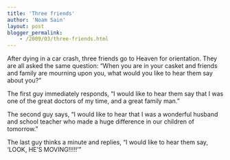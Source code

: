 ```yaml
---
title: 'Three friends'
author: 'Noam Sain'
layout: post
blogger_permalink:
    - /2009/03/three-friends.html
---
```


After dying in a car crash, three friends go to Heaven for orientation. They are all asked the same question: “When you are in your casket and friends and family are mourning upon you, what would you like to hear them say about you?”

The first guy immediately responds, “I would like to hear them say that I was one of the great doctors of my time, and a great family man.”

The second guy says, “I would like to hear that I was a wonderful husband and school teacher who made a huge difference in our children of tomorrow.”

The last guy thinks a minute and replies, “I would like to hear them say, ‘LOOK, HE’S MOVING!!!!!’”